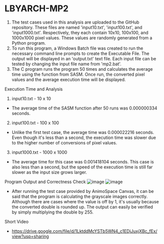 # LBYARCH-MP2

1. The test cases used in this analysis are uploaded to the GitHub repository. These files are named 'input10.txt', 'input100.txt', and 'input1000.txt'. Respectively, they each contain 10x10, 100x100, and 1000x1000 pixel values. These values are randomly generated from a Python program.
2. To run this program, a Windows Batch file was created to run the necessary command line prompts to create the Executable File. The output will be displayed in an 'output.txt' text file. Each input file can be tested by changing the input file name from 'mp2.bat'.
3. The C program runs the program 50 times and calculates the average time using the function from SASM. Once run, the converted pixel values and the average execution time will be displayed.

Execution Time and Analysis
1. input10.txt - 10 x 10
- The average time of the SASM function after 50 runs was 0.000000334 seconds. 

2. input100.txt - 100 x 100
- Unlike the first test case, the average time was 0.000022216 seconds. Even though it's less than a second, the execution time was slower due to the higher number of conversions of pixel values.

3. input1000.txt - 1000 x 1000
- The average time for this case was 0.001418104 seconds. This case is also less than a second, but the speed of the execution time is still far slower as the input size grows larger.

Program Output and Correctness Check
![image](https://github.com/user-attachments/assets/74c60584-8474-4d32-ab05-79ce3a4fb9f7)
![image](https://github.com/user-attachments/assets/5ef3aea2-1297-4193-b8a8-764dd6925e87)
- After running the test case provided by AnimoSpace Canvas, it can be said that the program is calculating the grayscale images correctly. Although there are cases where the value is off by 1, it's usually because the converted double is rounded up. The output can easily be verified by simply multiplying the double by 255.

Short Video
- https://drive.google.com/file/d/1LktddMcYSTb5WN4_c1EDjJuxjXBc_fEx/view?usp=sharing
